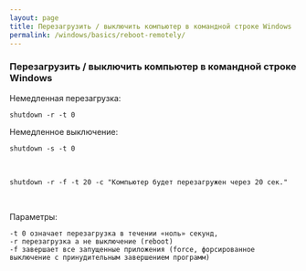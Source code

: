 ```yaml
---
layout: page
title: Перезагрузить / выключить компьютер в командной строке Windows
permalink: /windows/basics/reboot-remotely/
---
```


### Перезагрузить / выключить компьютер в командной строке Windows

Немедленная перезагрузка:

    shutdown -r -t 0

Немедленное выключение:

    shutdown -s -t 0


<br/>

    shutdown -r -f -t 20 -c "Компьютер будет перезагружен через 20 сек."

<br/>

Параметры:

    -t 0 означает перезагрузка в течении «ноль» секунд,
    -r перезагрузка а не выключение (reboot)
    -f завершает все запущенные приложения (force, форсированное выключение с принудительным завершением программ)
